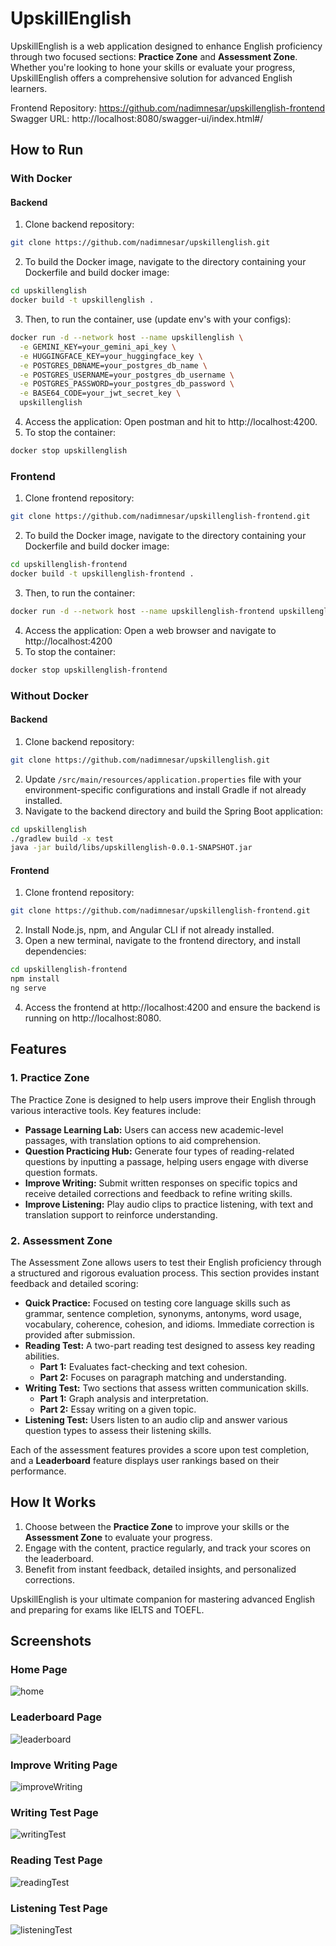 # UpskillEnglish

UpskillEnglish is a web application designed to enhance English proficiency through two focused sections: **Practice Zone** and **Assessment Zone**. Whether you're looking to hone your skills or evaluate your progress, UpskillEnglish offers a comprehensive solution for advanced English learners.

Frontend Repository: https://github.com/nadimnesar/upskillenglish-frontend </br>
Swagger URL: http://localhost:8080/swagger-ui/index.html#/

## How to Run

### With Docker
#### Backend

1. Clone backend repository:
```bash
git clone https://github.com/nadimnesar/upskillenglish.git
```
2. To build the Docker image, navigate to the directory containing your Dockerfile and build docker image:
```bash
cd upskillenglish
docker build -t upskillenglish .
```
3. Then, to run the container, use (update env's with your configs):
```bash
docker run -d --network host --name upskillenglish \
  -e GEMINI_KEY=your_gemini_api_key \
  -e HUGGINGFACE_KEY=your_huggingface_key \
  -e POSTGRES_DBNAME=your_postgres_db_name \
  -e POSTGRES_USERNAME=your_postgres_db_username \
  -e POSTGRES_PASSWORD=your_postgres_db_password \
  -e BASE64_CODE=your_jwt_secret_key \
  upskillenglish
```
4. Access the application: Open postman and hit to http://localhost:4200.
5. To stop the container:
```bash
docker stop upskillenglish
```

### Frontend
1. Clone frontend repository:
```bash
git clone https://github.com/nadimnesar/upskillenglish-frontend.git
```
2. To build the Docker image, navigate to the directory containing your Dockerfile and build docker image:
```bash
cd upskillenglish-frontend
docker build -t upskillenglish-frontend .
```
3. Then, to run the container:
```bash
docker run -d --network host --name upskillenglish-frontend upskillenglish-frontend
```
4. Access the application: Open a web browser and navigate to http://localhost:4200
5. To stop the container:
```bash
docker stop upskillenglish-frontend
```

### Without Docker
#### Backend
1. Clone backend repository:
```bash
git clone https://github.com/nadimnesar/upskillenglish.git
```
2. Update `/src/main/resources/application.properties` file with your environment-specific configurations and install Gradle if not already installed.
3. Navigate to the backend directory and build the Spring Boot application:
```bash
cd upskillenglish
./gradlew build -x test
java -jar build/libs/upskillenglish-0.0.1-SNAPSHOT.jar
```

#### Frontend
1. Clone frontend repository:
```bash
git clone https://github.com/nadimnesar/upskillenglish-frontend.git
```
2. Install Node.js, npm, and Angular CLI if not already installed.
3. Open a new terminal, navigate to the frontend directory, and install dependencies:
```bash
cd upskillenglish-frontend
npm install
ng serve
```
4. Access the frontend at http://localhost:4200 and ensure the backend is running on http://localhost:8080.

## Features

### 1. Practice Zone
The Practice Zone is designed to help users improve their English through various interactive tools. Key features include:

- **Passage Learning Lab:** Users can access new academic-level passages, with translation options to aid comprehension.
- **Question Practicing Hub:** Generate four types of reading-related questions by inputting a passage, helping users engage with diverse question formats.
- **Improve Writing:** Submit written responses on specific topics and receive detailed corrections and feedback to refine writing skills.
- **Improve Listening:** Play audio clips to practice listening, with text and translation support to reinforce understanding.

### 2. Assessment Zone
The Assessment Zone allows users to test their English proficiency through a structured and rigorous evaluation process. This section provides instant feedback and detailed scoring:

- **Quick Practice:** Focused on testing core language skills such as grammar, sentence completion, synonyms, antonyms, word usage, vocabulary, coherence, cohesion, and idioms. Immediate correction is provided after submission.
- **Reading Test:** A two-part reading test designed to assess key reading abilities.
    - **Part 1:** Evaluates fact-checking and text cohesion.
    - **Part 2:** Focuses on paragraph matching and understanding.
- **Writing Test:** Two sections that assess written communication skills.
    - **Part 1:** Graph analysis and interpretation.
    - **Part 2:** Essay writing on a given topic.
- **Listening Test:** Users listen to an audio clip and answer various question types to assess their listening skills.

Each of the assessment features provides a score upon test completion, and a **Leaderboard** feature displays user rankings based on their performance.

## How It Works
1. Choose between the **Practice Zone** to improve your skills or the **Assessment Zone** to evaluate your progress.
2. Engage with the content, practice regularly, and track your scores on the leaderboard.
3. Benefit from instant feedback, detailed insights, and personalized corrections.

UpskillEnglish is your ultimate companion for mastering advanced English and preparing for exams like IELTS and TOEFL.

## Screenshots

### Home Page

![home](src/main/resources/static/img/upskilleng_home.png)

### Leaderboard Page

![leaderboard](src/main/resources/static/img/leaderboard.png)

### Improve Writing Page

![improveWriting](src/main/resources/static/img/improvewriting.png)

### Writing Test Page

![writingTest](src/main/resources/static/img/upskilleng_writingtest.png)

### Reading Test Page

![readingTest](src/main/resources/static/img/Upskilleng_reading.png)

### Listening Test Page

![listeningTest](src/main/resources/static/img/upskilleng_listening.jpg)